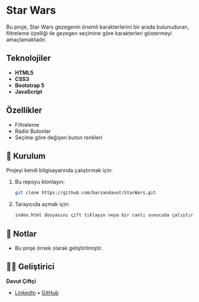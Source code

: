 
#  Star Wars

Bu proje, Star Wars gezegenin önemli karakterlerini bir arada bulunuduran, filtreleme özelliği ile gezegen seçimine göre karakterleri göstermeyi amaçlamaktadır.

## Teknolojiler

- **HTML5**
- **CSS3**
- **Bootstrap 5**
- **JavaScript**

## Özellikler

-  Filtreleme
-  Radio Butonlar
-  Seçime göre değişen buton renkleri


## 📁 Kurulum

Projeyi kendi bilgisayarında çalıştırmak için:

1. Bu repoyu klonlayın:
   ```bash
   git clone https://github.com/barzandavut/StarWars.git
   ```

2. Tarayıcıda açmak için:
   ```bash
   index.html dosyasını çift tıklayın veya bir canlı sunucuda çalıştırın.
   ```

## 📌 Notlar

- Bu proje örnek olarak geliştirilmiştir.

## 🧑‍💻 Geliştirici

**Davut Çiftçi**   
- [LinkedIn](https://www.linkedin.com/in/barzandavutciftci/) • [GitHub](https://github.com/barzandavut)
